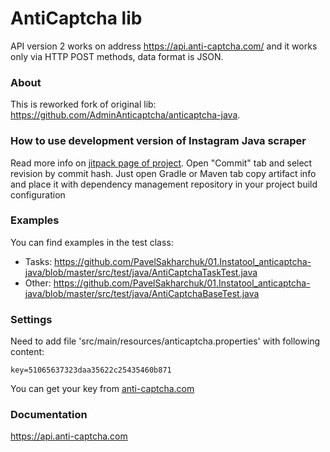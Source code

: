 AntiCaptcha lib
======================
API version 2 works on address https://api.anti-captcha.com/ and it works only via HTTP POST methods, data format is JSON.


### About ###
This is reworked fork of original lib:
https://github.com/AdminAnticaptcha/anticaptcha-java.


### How to use development version of Instagram Java scraper ###
Read more info on [jitpack page of project](https://jitpack.io/#com.github.PavelSakharchuk/anticaptcha-java).
Open "Commit" tab and select revision by commit hash.
Just open Gradle or Maven tab copy artifact info
and place it with dependency management repository in your project build configuration


### Examples ###
You can find examples in the test class:
- Tasks: https://github.com/PavelSakharchuk/01.Instatool_anticaptcha-java/blob/master/src/test/java/AntiCaptchaTaskTest.java
- Other: https://github.com/PavelSakharchuk/01.Instatool_anticaptcha-java/blob/master/src/test/java/AntiCaptchaBaseTest.java


### Settings ###
Need to add file 'src/main/resources/anticaptcha.properties' with following content:
```
key=51065637323daa35622c25435460b871
```
You can get your key from [anti-captcha.com](https://anti-captcha.com/clients/reports/dashboard)


### Documentation ###
https://api.anti-captcha.com
